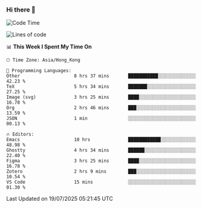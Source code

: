 ### Hi there 👋

<!--
**nicehiro/nicehiro** is a ✨ _special_ ✨ repository because its `README.md` (this file) appears on your GitHub profile.

Here are some ideas to get you started:

- 🔭 I’m currently working on ...
- 🌱 I’m currently learning ...
- 👯 I’m looking to collaborate on ...
- 🤔 I’m looking for help with ...
- 💬 Ask me about ...
- 📫 How to reach me: ...
- 😄 Pronouns: ...
- ⚡ Fun fact: ...
-->

<!--START_SECTION:waka-->
![Code Time](http://img.shields.io/badge/Code%20Time-815%20hrs%2038%20mins-blue)

![Lines of code](https://img.shields.io/badge/From%20Hello%20World%20I%27ve%20Written-1.7%20million%20lines%20of%20code-blue)

📊 **This Week I Spent My Time On** 

```text
🕑︎ Time Zone: Asia/Hong_Kong

💬 Programming Languages: 
Other                    8 hrs 37 mins       ███████████░░░░░░░░░░░░░░   42.23 % 
TeX                      5 hrs 34 mins       ███████░░░░░░░░░░░░░░░░░░   27.25 % 
Image (svg)              3 hrs 25 mins       ████░░░░░░░░░░░░░░░░░░░░░   16.78 % 
Org                      2 hrs 46 mins       ███░░░░░░░░░░░░░░░░░░░░░░   13.59 % 
JSON                     1 min               ░░░░░░░░░░░░░░░░░░░░░░░░░   00.13 % 

🔥 Editors: 
Emacs                    10 hrs              ████████████░░░░░░░░░░░░░   48.98 % 
Ghostty                  4 hrs 34 mins       ██████░░░░░░░░░░░░░░░░░░░   22.40 % 
Figma                    3 hrs 25 mins       ████░░░░░░░░░░░░░░░░░░░░░   16.78 % 
Zotero                   2 hrs 9 mins        ███░░░░░░░░░░░░░░░░░░░░░░   10.54 % 
VS Code                  15 mins             ░░░░░░░░░░░░░░░░░░░░░░░░░   01.30 % 
```


 Last Updated on 19/07/2025 05:21:45 UTC
<!--END_SECTION:waka-->
